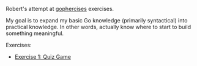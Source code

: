 Robert's attempt at [gophercises](https://gophercises.com/) exercises.

My goal is to expand my basic Go knowledge (primarily syntactical) into practical knowledge. In other words, actually know where to start to build something meaningful.

Exercises:

* [Exercise 1: Quiz Game](./exercise-01/README.md)